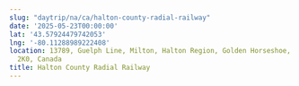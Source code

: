 ```yaml
---
slug: "daytrip/na/ca/halton-county-radial-railway"
date: '2025-05-23T00:00:00'
lat: '43.57924479742053'
lng: '-80.11288989222408'
location: 13789, Guelph Line, Milton, Halton Region, Golden Horseshoe, Ontario, N0B
  2K0, Canada
title: Halton County Radial Railway
---
```



